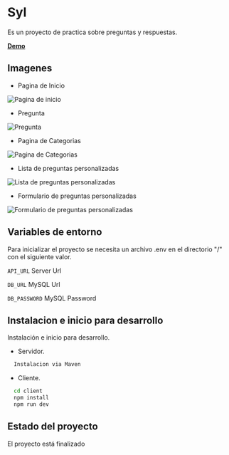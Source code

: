 
# Syl

Es un proyecto de practica sobre preguntas y respuestas.

[**Demo**](https://energized-notebook-production.up.railway.app/)

## Imagenes

- Pagina de Inicio

![Pagina de inicio](https://res.cloudinary.com/drifqbdtu/image/upload/w_690/v1686345722/Readme/Preguntas/inicioPreguntas_jg8trm.png)

- Pregunta

![Pregunta](https://res.cloudinary.com/drifqbdtu/image/upload/w_690/v1686345722/Readme/Preguntas/preguntaPreguntas_ktmzrr.png)

- Pagina de Categorias

![Pagina de Categorias](https://res.cloudinary.com/drifqbdtu/image/upload/w_690/v1686345722/Readme/Preguntas/categoriasPreguntas_xdrhjg.png)

- Lista de preguntas personalizadas

![Lista de preguntas personalizadas](https://res.cloudinary.com/drifqbdtu/image/upload/w_690/v1686345722/Readme/Preguntas/ListaPReguntas_tfk1kj.png)

- Formulario de preguntas personalizadas

![Formulario de preguntas personalizadas](https://res.cloudinary.com/drifqbdtu/image/upload/w_690/v1686345722/Readme/Preguntas/FormPreguntas_hynk8q.png)

## Variables de entorno

Para inicializar el proyecto se necesita un archivo .env en el directorio "/" con el siguiente valor.

`API_URL` Server Url

`DB_URL` MySQL Url

`DB_PASSWORD` MySQL Password

## Instalacion e inicio para desarrollo

Instalación e inicio para desarrollo.

- Servidor.

```bash
  Instalacion via Maven
```
- Cliente.

```bash
  cd client
  npm install
  npm run dev
```
## Estado del proyecto

El proyecto está finalizado

